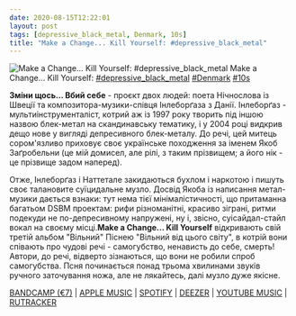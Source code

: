 ```yaml
---
date: 2020-08-15T12:22:01
layout: post
tags: [depressive_black_metal, Denmark, 10s]
title: "Make a Change... Kill Yourself: #depressive_black_metal"
---
```

![Make a Change... Kill Yourself: #depressive_black_metal](https://res.cloudinary.com/vast-space-unexplored/image/upload/q_auto,dpr_auto,w_auto/photos/photo_1039_15-08-2020_12-22-00.jpg)
Make a Change... Kill Yourself: [#depressive_black_metal](/tags/#depressive_black_metal) [#Denmark](/tags/#Denmark) [#10s](/tags/#10s)

**Зміни щось... Вбий себе** - проєкт двох людей: поета Нічнослова із Швеції та композитора-музики-співця Інлеборґаза з Данії. Інлеборґаз - мультиінструменталіст, котрий аж із 1997 року творить під іншою назвою блек-метал на скандинавську тематику, і у 2004 році видкрив дещо нове у вигляді депресивного блек-металу. До речі, цей митець сором&#39;язливо приховує своє українське походження за іменем Якоб Заґробельни (це мій домисел, але рілі, з таким прізвищем; а його нік - це прізвище задом наперед).

Отже, Інлеборґаз і Наттетале закидаються бухлом і наркотою і пишуть своє талановите суїцидальне музло. Досвід Якоба із написання метал-музики дається взнаки: тут нема тієї мінімалістичності, що притаманна багатьом DSBM проектам: рифи різноманітні, красиво зіграні, ритми подекуди не по-депресивному напружені, ну і, звісно, суісайдал-стайл вокал на своєму місці.**Make a Change... Kill Yourself** відкривають свій третій альбом &quot;Вільний&quot; Піснею &quot;Вільний від цього світу&quot;, в котрій вони співають про чудові речі - самогубство, ненависть до себе, смерть! Автори, до речі, відверто зізнаються, що вони не робили спроб самогубства. Псня починається понад трьома хвилинами звуків ручного заточування ножа, але не лякайтесь, далі музло дуже якісне.

[BANDCAMP (€7)](https://makeachangekillyourself.bandcamp.com/album/fri) \| [APPLE MUSIC](https://music.apple.com/ru/album/fri/1211763217) \| [SPOTIFY](https://open.spotify.com/album/2hfxMXC86yizcTCFJ7fFbn) \| [DEEZER](https://www.deezer.com/album/15533920?utm_source=deezer&amp;utm_content=album-15533920&amp;utm_term=1601611822_1597483149&amp;utm_medium=web) \| [YOUTUBE MUSIC](https://music.youtube.com/playlist?list=OLAK5uy_kZRG7wNhNqb1x55VUc_x63u9RLnw312gs) \| [RUTRACKER](https://rutracker.org/forum/viewtopic.php?t=4354748)